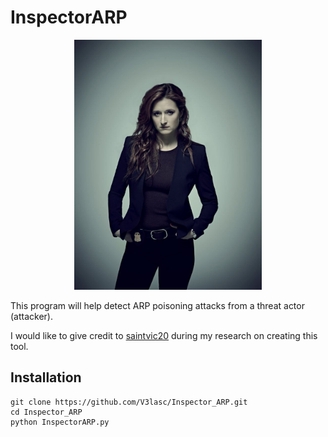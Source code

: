 <h1>InspectorARP</h1>

<div align='center'>
  <img width='300' src='Dom_DiPierro.jpg' alt='Dominique "Dom" DiPierro'>
</div>


This program will help detect ARP poisoning attacks from a threat actor (attacker).

I would like to give credit to <a href='https://github.com/saintvic20/ARP-SPOOF-DETECTOR'>saintvic20<a/> during my research on creating this tool.


<h2>Installation</h2>

```
git clone https://github.com/V3lasc/Inspector_ARP.git
cd Inspector_ARP
python InspectorARP.py
```
